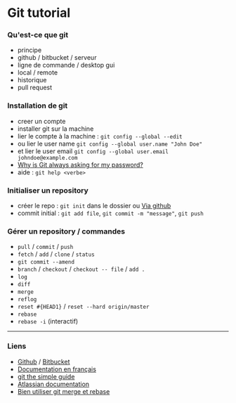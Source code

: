 # Git tutorial

### Qu'est-ce que git

- principe
- github / bitbucket / serveur
- ligne de commande / desktop gui
- local / remote
- historique
- pull request

### Installation de git

- creer un compte
- installer git sur la machine
- lier le compte à la machine : `git config --global --edit`
- ou lier le user name `git config --global user.name "John Doe"`
- et lier le user email `git config --global user.email johndoe@example.com`
- [Why is Git always asking for my password?](https://help.github.com/articles/why-is-git-always-asking-for-my-password/)
- aide : `git help <verbe>`

### Initialiser un repository

- créer le repo : `git init` dans le dossier ou [Via github](https://github.com/new)
- commit initial : `git add file`, `git commit -m "message"`, `git push`

### Gérer un repository / commandes

- `pull` / `commit` / `push`
- `fetch` / `add` / `clone` / `status`
- `git commit --amend`
- `branch` / `checkout` / `checkout -- file` / `add .`
- `log`
- `diff`
- `merge`
- `reflog`
- `reset #{HEAD1}` / `reset --hard origin/master`
- `rebase`
- `rebase -i` (interactif)

---

### Liens

- [Github](https://github.com/) / [Bitbucket](https://bitbucket.org/)
- [Documentation en français](https://git-scm.com/book/fr/v2)
- [git the simple guide](http://rogerdudler.github.io/git-guide/)
- [Atlassian documentation](https://www.atlassian.com/git/tutorials)
- [Bien utiliser git merge et rebase](https://delicious-insights.com/fr/articles/bien-utiliser-git-merge-et-rebase/)
